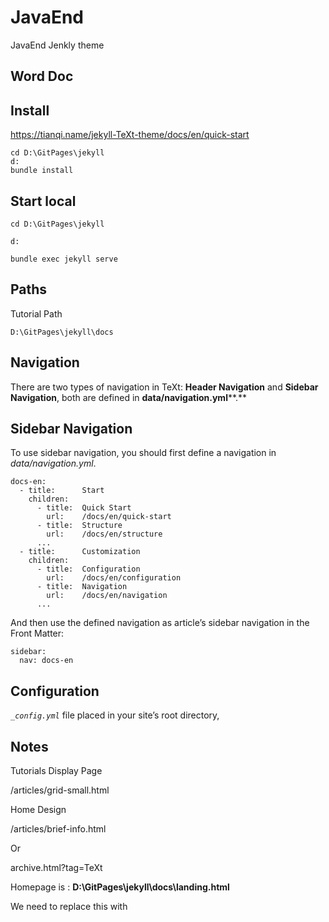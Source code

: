 # JavaEnd
JavaEnd Jenkly theme


## Word Doc
## Install

<https://tianqi.name/jekyll-TeXt-theme/docs/en/quick-start>

```
cd D:\GitPages\jekyll
d:
bundle install
```

 

## Start local

 

```
cd D:\GitPages\jekyll

d:

bundle exec jekyll serve
```

 

 

## Paths

Tutorial Path

`D:\GitPages\jekyll\docs`

 

## Navigation

  There are two types of navigation in TeXt: **Header Navigation** and **Sidebar Navigation**, both are defined in **data/navigation.yml****.**

 

## Sidebar Navigation

To use sidebar navigation, you should first define a navigation in *data/navigation.yml*.

```
docs-en:
  - title:      Start
    children:
      - title:  Quick Start
        url:    /docs/en/quick-start
      - title:  Structure
        url:    /docs/en/structure
      ...
  - title:      Customization
    children:
      - title:  Configuration
        url:    /docs/en/configuration
      - title:  Navigation
        url:    /docs/en/navigation
      ...
```

And then use the defined navigation as article’s sidebar navigation in the Front Matter:

```
sidebar:
  nav: docs-en
```

 

 

## Configuration

 *`_config.yml`* file placed in your site’s root directory,

 

 

## Notes

Tutorials Display Page

/articles/grid-small.html

 

Home Design

/articles/brief-info.html

Or

archive.html?tag=TeXt 

 

Homepage is : **D:\GitPages\jekyll\docs\landing.html** 

We need to replace this with 

 

 

 

 

 

 

 

 
